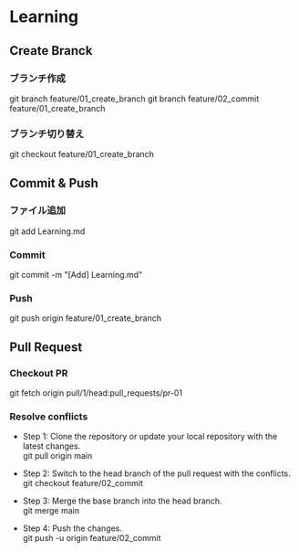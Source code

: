 # Learning

## Create Branck
### ブランチ作成
git branch feature/01_create_branch
git branch feature/02_commit feature/01_create_branch

### ブランチ切り替え
git checkout feature/01_create_branch

## Commit & Push
### ファイル追加
git add Learning.md

### Commit
git commit -m "[Add] Learning.md"

### Push
git push origin feature/01_create_branch

## Pull Request
### Checkout PR
git fetch origin pull/1/head:pull_requests/pr-01

### Resolve conflicts
- Step 1: Clone the repository or update your local repository with the latest changes.  
git pull origin main

- Step 2: Switch to the head branch of the pull request with the conflicts.  
git checkout feature/02_commit

- Step 3: Merge the base branch into the head branch.  
git merge main

- Step 4: Push the changes.  
git push -u origin feature/02_commit